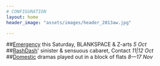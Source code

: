 ```yaml
---
# CONFIGURATION
layout: home
header_image: "assets/images/header_2013aw.jpg"

---
```

##[Emergency](/current/2013-emergency) this Saturday, BLANKSPACE & Z-arts *5 Oct*        
##[RashDash](/current/2013-autumnwinter/rashdash)' sinister & sensuous cabaret, Contact *11|12 Oct*                 
##[Domestic](/current/2013-domestic) dramas played out in a block of flats *8—17 Nov*
